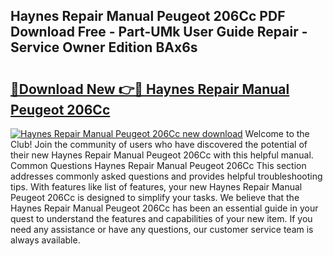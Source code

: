 ## Haynes Repair Manual Peugeot 206Cc PDF Download Free - Part-UMk User Guide Repair - Service Owner Edition BAx6s

# <h2><a href="http://bc84410.oget.top/?id=Haynes+Repair+Manual+Peugeot+206Cc">🔗Download New 👉🔴 Haynes Repair Manual Peugeot 206Cc</a></h2>

[![Haynes Repair Manual Peugeot 206Cc new download](https://i.imgur.com/5g1atiW.png)](http://bc84410.oget.top/?id=Haynes+Repair+Manual+Peugeot+206Cc)
Welcome to the Club! Join the community of users who have discovered the potential of their new Haynes Repair Manual Peugeot 206Cc with this helpful manual. Common Questions Haynes Repair Manual Peugeot 206Cc This section addresses commonly asked questions and provides helpful troubleshooting tips. With features like list of features, your new Haynes Repair Manual Peugeot 206Cc is designed to simplify your tasks. We believe that the Haynes Repair Manual Peugeot 206Cc has been an essential guide in your quest to understand the features and capabilities of your new item. If you need any assistance or have any questions, our customer service team is always available.
